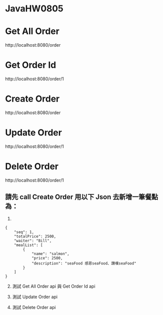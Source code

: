 # JavaHW0805

# Get All Order
http://localhost:8080/order

# Get Order Id
http://localhost:8080/order/1

# Create Order
http://localhost:8080/order

# Update Order
http://localhost:8080/order/1

# Delete Order
http://localhost:8080/order/1

## 請先 call Create Order 用以下 Json 去新增一筆餐點為：
1. 
```=json
{
    "seq": 1,
    "totalPrice": 2500,
    "waiter": "Bill",
    "mealList": [
        {
            "name": "salmon",
            "price": 2500,
            "description": "seaFood 感恩seaFood、讚嘆seaFood"
        }
    ]
}
```

2. 測試 Get All Order api 與 Get Order Id api

3. 測試 Update Order api

4. 測試 Delete Order api

